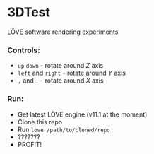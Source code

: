 # 3DTest
LÖVE software rendering experiments

### Controls:
* `up` `down` - rotate around *Z* axis
* `left` and `right` - rotate around *Y* axis
* `,` and `.` - rotate around *X* axis

### Run:
* Get latest LÖVE engine (v11.1 at the moment)
* Clone this repo
* Run `love /path/to/cloned/repo`
* ???????
* PROFIT!
